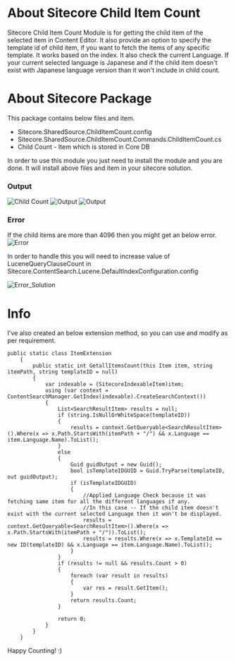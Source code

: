 # About Sitecore Child Item Count

Sitecore Child Item Count Module is for getting the child item of the selected item in Content Editor. It also provide an option to specify the template id of child item, if you want to fetch the items of any specific template. It works based on the index. It also check the current Language. If your current selected language is Japanese and if the child item doesn't exist with Japanese language version than it won't include in child count.

# About Sitecore Package

This package contains below files and item.
 - Sitecore.SharedSource.ChildItemCount.config
 - Sitecore.SharedSource.ChildItemCount.Commands.ChildItemCount.cs
 - Child Count - Item which is stored in Core DB

In order to use this module you just need to install the module and you are done. It will install above files and item in your sitecore solution.

### Output

![Child Count](http://nikkipunjabi.com/Sitecore/ChildItemCount/1-Right_Click-Child_Count.png "Child Count in Context Menu")
![Output](http://nikkipunjabi.com/Sitecore/ChildItemCount/2-Output.png "Output")
![Output](http://nikkipunjabi.com/Sitecore/ChildItemCount/3-Output.png "Output")

### Error

If the child items are more than 4096 then you might get an below error.
![Error](http://nikkipunjabi.com/Sitecore/ChildItemCount/4-Error.png "Output")

In order to handle this you will need to increase value of LuceneQueryClauseCount in Sitecore.ContentSearch.Lucene.DefaultIndexConfiguration.config

![Error_Solution](http://nikkipunjabi.com/Sitecore/ChildItemCount/5-Error_Solution.png "Error_Solution")

# Info

I've also created an below extension method, so you can use and modify as per requirement.
```
public static class ItemExtension
    {
        public static int GetallItemsCount(this Item item, string itemPath, string templateID = null)
        {
            var indexable = (SitecoreIndexableItem)item;
            using (var context = ContentSearchManager.GetIndex(indexable).CreateSearchContext())
            {
                List<SearchResultItem> results = null;
                if (string.IsNullOrWhiteSpace(templateID))
                {
                    results = context.GetQueryable<SearchResultItem>().Where(x => x.Path.StartsWith(itemPath + "/") && x.Language == item.Language.Name).ToList();
                }
                else
                {
                    Guid guidOutput = new Guid();
                    bool isTemplateIDGUID = Guid.TryParse(templateID, out guidOutput);
                    if (isTemplateIDGUID)
                    {
                        //Applied Language Check because it was fetching same item for all the different languages if any.
                        //In this case -- If the child item doesn't exist with the current selected Language then it won't be displayed.
                        results = context.GetQueryable<SearchResultItem>().Where(x => x.Path.StartsWith(itemPath + "/")).ToList();
                        results = results.Where(x => x.TemplateId == new ID(templateID) && x.Language == item.Language.Name).ToList();
                    }
                }
                if (results != null && results.Count > 0)
                {
                    foreach (var result in results)
                    {
                        var res = result.GetItem();
                    }
                    return results.Count;
                }

                return 0;
            }
        }
    }
```

Happy Counting! :)
